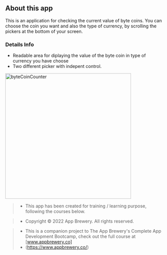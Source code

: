 ## About this app

This is an application for checking the current value of byte coins.
You can choose the coin you want and also the type of currency, by scrolling the pickers at the bottom of your screen.

### Details Info

* Readable area for diplaying the value of the byte coin in type of currency you have choose
* Two different picker with indepent control.

<img width="396" alt="byteCoinCounter" src="https://user-images.githubusercontent.com/32853291/199743218-62b4e420-3961-4546-bd0e-add020980193.png">


>* This app has been created for training / learning purpose, following the courses below.

>* Copyright © 2022 App Brewery. All rights reserved.

>* This is a companion project to The App Brewery's Complete App Development Bootcamp, check out the full course at [www.appbrewery.co]
>* (https://www.appbrewery.co/)

